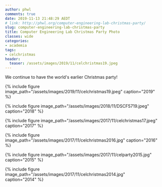 ```yaml
---
author: phwl
comments: true
date: 2019-11-13 21:48:29 AEDT
# link: http://phwl.org/computer-engineering-lab-christmas-party/
slug: computer-engineering-lab-christmas-party
title: Computer Engineering Lab Christmas Party Photo 
classes: wide
categories:
- academia
tags:
- celchristmas
header:
  teaser: /assets/images/2019/11/celchristmas19.jpeg
---
```


We continue to have the world's earlier Christmas party!

{% include figure image_path="/assets/images/2019/11/celchristmas19.jpeg" caption="2019" %}

{% include figure image_path="/assets/images/2018/11/DSCF5719.jpeg" caption="2018" %}

{% include figure image_path="/assets/images/2017/11/celchristmas17.jpeg" caption="2017" %}

{% include figure image_path="/assets/images/2017/11/celchristmas2016.jpg" caption="2016" %}

{% include figure image_path="/assets/images/2017/11/celparty2015.jpg" caption="2015" %}

{% include figure image_path="/assets/images/2017/11/celchristmas2014.jpg" caption="2014" %}
